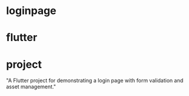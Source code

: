 # loginpage
# flutter 
# project 
"A Flutter project for demonstrating a login page with form validation and asset management."
